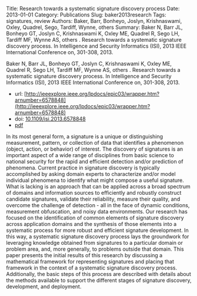 Title: Research towards a systematic signature discovery process
Date: 2013-01-01
Category: Publications
Slug: baker2013research
Tags: signatures, review
Authors: Baker, Barr, Bonheyo, Joslyn, Krishnaswami, Oxley, Quadrel, Sego, Tardiff, Wynne, others
Summary: Baker N, Barr JL, Bonheyo GT, Joslyn C, Krishnaswami K, Oxley ME, Quadrel R, Sego LH, Tardiff MF, Wynne AS, others . Research towards a systematic signature discovery process. In Intelligence and Security Informatics (ISI), 2013 IEEE International Conference on, 301-308, 2013.

Baker N, Barr JL, Bonheyo GT, Joslyn C, Krishnaswami K, Oxley ME, Quadrel R, Sego LH, Tardiff MF, Wynne AS, others . Research towards a systematic signature discovery process. In Intelligence and Security Informatics (ISI), 2013 IEEE International Conference on, 301-308, 2013.

* url: [http://ieeexplore.ieee.org/lpdocs/epic03/wrapper.htm?arnumber=6578848](http://ieeexplore.ieee.org/lpdocs/epic03/wrapper.htm?arnumber=6578848)
* doi: [10.1109/isi.2013.6578848](http://dx.doi.org/10.1109/isi.2013.6578848)
* [pdf](http://sobolevnrm.github.io/papers/baker2013research.pdf)

In its most general form, a signature is a unique or distinguishing measurement, pattern, or collection of data that identifies a phenomenon (object, action, or behavior) of interest. The discovery of signatures is an important aspect of a wide range of disciplines from basic science to national security for the rapid and efficient detection and/or prediction of phenomena. Current practice in signature discovery is typically accomplished by asking domain experts to characterize and/or model individual phenomena to identify what might compose a useful signature. What is lacking is an approach that can be applied across a broad spectrum of domains and information sources to efficiently and robustly construct candidate signatures, validate their reliability, measure their quality, and overcome the challenge of detection - all in the face of dynamic conditions, measurement obfuscation, and noisy data environments. Our research has focused on the identification of common elements of signature discovery across application domains and the synthesis of those elements into a systematic process for more robust and efficient signature development. In this way, a systematic signature discovery process lays the groundwork for leveraging knowledge obtained from signatures to a particular domain or problem area, and, more generally, to problems outside that domain. This paper presents the initial results of this research by discussing a mathematical framework for representing signatures and placing that framework in the context of a systematic signature discovery process. Additionally, the basic steps of this process are described with details about the methods available to support the different stages of signature discovery, development, and deployment.
